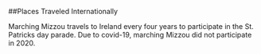##Places Traveled Internationally

Marching Mizzou travels to Ireland every four years to participate in the St. Patricks day parade.  Due to covid-19, marching Mizzou did not participate in 2020.
